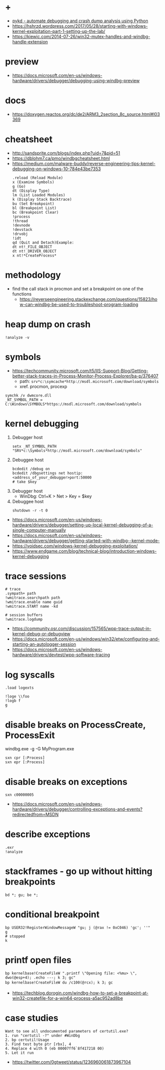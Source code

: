 # +

- [pykd \- automate debugging and crash dump analysis using Python](https://githomelab.ru/pykd)
- https://hshrzd.wordpress.com/2017/05/28/starting-with-windows-kernel-exploitation-part-1-setting-up-the-lab/
- https://kiewic.com/2014-07-26/win32-mutex-handles-and-windbg-handle-extension

# preview

- https://docs.microsoft.com/en-us/windows-hardware/drivers/debugger/debugging-using-windbg-preview

# docs

- https://doxygen.reactos.org/dc/de2/ARM3_2section_8c_source.html#l03369

# cheatsheet

- http://sandsprite.com/blogs/index.php?uid=7&pid=51
- https://dblohm7.ca/pmo/windbgcheatsheet.html
- https://medium.com/malware-buddy/reverse-engineering-tips-kernel-debugging-on-windows-10-784e43be7353
    ```
    .reload (Reload Module)
    x (Examine Symbols)
    g (Go)
    dt (Display Type)
    lm (List Loaded Modules)
    k (Display Stack Backtrace)
    bu (Set Breakpoint)
    bl (Breakpoint List)
    bc (Breakpoint Clear)
    !process
    !thread
    !devnode
    !devstack
    !drvobj
    !idt
    qd (Quit and Detach)Example:
    dt nt!_FILE_OBJECT
    dt nt!_DRIVER_OBJECT
    x nt!*CreateProcess*
    ```

# methodology

- find the call stack in procmon and set a breakpoint on one of the functions
    - https://reverseengineering.stackexchange.com/questions/15823/how-can-windbg-be-used-to-troubleshoot-program-loading

# heap dump on crash

```
!analyze -v
```

# symbols

- https://techcommunity.microsoft.com/t5/IIS-Support-Blog/Getting-better-stack-traces-in-Process-Monitor-Process-Explorer/ba-p/376407
    - path: `srv*c:\symcache*http://msdl.microsoft.com/download/symbols`
    - xref. procmon, procexp

```
symchk /v dwmcore.dll
_NT_SYMBOL_PATH = C:\Windows\SYMBOLS*https://msdl.microsoft.com/download/symbols
```

# kernel debugging

1. Debugger host
    ```
    setx _NT_SYMBOL_PATH "SRV*c:\Symbols*http://msdl.microsoft.com/download/symbols"
    ```
2. Debuggee host
    ```
    bcdedit /debug on
    bcdedit /dbgsettings net hostip:<address_of_your_debugger>port:50000
    # take $key
    ```
3. Debugger host
    - WinDbg: Ctrl+K > Net > Key = $key
4. Debuggee host
    ```
    shutdown -r -t 0
    ```

- https://docs.microsoft.com/en-us/windows-hardware/drivers/debugger/setting-up-local-kernel-debugging-of-a-single-computer-manually
- https://docs.microsoft.com/en-us/windows-hardware/drivers/debugger/getting-started-with-windbg--kernel-mode-
- https://voidsec.com/windows-kernel-debugging-exploitation/
- https://www.endgame.com/blog/technical-blog/introduction-windows-kernel-debugging

# trace sessions

```
# trace
.sympath+ path
!wmitrace.searchpath path
!wmitrace.enable name guid
!wmitrace.START name -kd

# session buffers
!wmitrace.logdump
```

- https://community.osr.com/discussion/157565/wpp-trace-output-in-kernel-debug-or-debugview
- https://docs.microsoft.com/en-us/windows/win32/etw/configuring-and-starting-an-autologger-session
- https://docs.microsoft.com/en-us/windows-hardware/drivers/devtest/wpp-software-tracing

# log syscalls

```
.load logexts

!loge \\foo
!logb f
g
```

# disable breaks on ProcessCreate, ProcessExit

windbg.exe -g -G MyProgram.exe

```
sxn cpr [:Process] 
sxn epr [:Process]
```

# disable breaks on exceptions

```
sxn c00000005
```

- https://docs.microsoft.com/en-us/windows-hardware/drivers/debugger/controlling-exceptions-and-events?redirectedfrom=MSDN

# describe exceptions

```
.exr
!analyze
```

# stackframes - go up without hitting breakpoints

```
bd *; gu; be *;
```

# conditional breakpoint

```
bp USER32!RegisterWindowMessageW "gu; j (@rax != 0xC046) 'gc'; ''"
g
# stopped
k
```

# printf open files

```
bp kernelbase!CreateFileW ".printf \"Opening file: <%mu> \", dwo(@esp+4); .echo ---; k 3; gc"
bp kernelbase!CreateFileW du /c100(@rcx); k 3; gc
```

- https://techblog.dorogin.com/windbg-how-to-set-a-breakpoint-at-win32-createfile-for-a-win64-process-a5ac952ad8be

# case studies

```
Want to see all undocumented parameters of certutil.exe?
1. run "certutil -?" under #WinDbg
2. bp certutil!Usage
3. Find test byte ptr [rbx], 4
4. Replace 4 with 0 (eb 00007ff6`8f417218 00)
5. Let it run
```

- https://twitter.com/0gtweet/status/1236960061873967104
